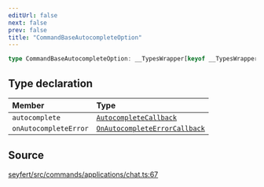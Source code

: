 ```yaml
---
editUrl: false
next: false
prev: false
title: "CommandBaseAutocompleteOption"
---
```


```ts
type CommandBaseAutocompleteOption: __TypesWrapper[keyof __TypesWrapper] & Object;
```

## Type declaration

| Member | Type |
| :------ | :------ |
| `autocomplete` | [`AutocompleteCallback`](/api/type-aliases/autocompletecallback/) |
| `onAutocompleteError` | [`OnAutocompleteErrorCallback`](/api/type-aliases/onautocompleteerrorcallback/) |

## Source

[seyfert/src/commands/applications/chat.ts:67](https://github.com/potoland/potocuit/blob/c4fb0c1/src/commands/applications/chat.ts#L67)
